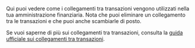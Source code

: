 Qui puoi vedere come i collegamenti tra transazioni vengono utilizzati nella tua amministrazione finanziaria. Nota che puoi eliminare un collegamento tra le transazioni e che puoi anche scambiarle di posto.

Se vuoi saperne di più sui collegamenti tra transazioni, consulta la [guida ufficiale sui collegamenti tra transazioni](https://docs.firefly-iii.org/advanced-concepts/links).